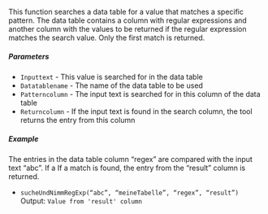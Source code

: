 This function searches a data table for a value that matches a specific pattern.
The data table contains a column with regular expressions and another column with the values to be returned if the regular expression matches the search value.
Only the first match is returned.

##### Parameters
* `Inputtext` - This value is searched for in the data table
* `Datatablename` - The name of the data table to be used
* `Patterncolumn` - The input text is searched for in this column of the data table
* `Returncolumn` - If the input text is found in the search column, the tool returns the entry from this column

##### Example
The entries in the data table column “regex” are compared with the input text “abc”. If a
If a match is found, the entry from the “result” column is returned.
* `sucheUndNimmRegExp(“abc”, “meineTabelle”, “regex”, “result”)` Output: `Value from 'result' column`
